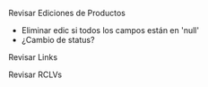 Revisar Ediciones de Productos
- Eliminar edic si todos los campos están en 'null'
- ¿Cambio de status?

Revisar Links

Revisar RCLVs
